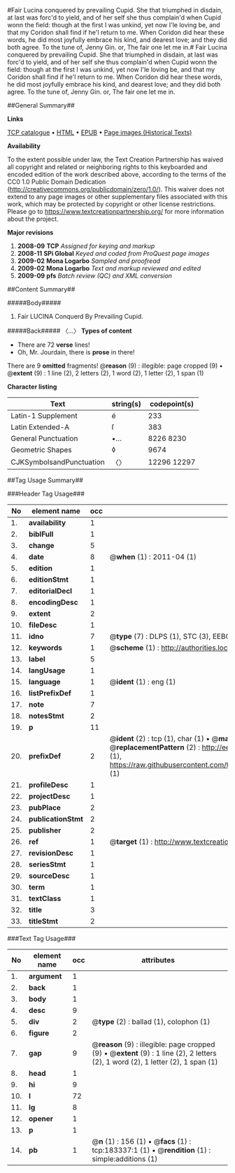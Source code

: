 #Fair Lucina conquered by prevailing Cupid. She that triumphed in disdain, at last was forc'd to yield, and of her self she thus complain'd when Cupid wonn the field: though at the first I was unkind, yet now I'le loving be, and that my Coridon shall find if he'l return to me. When Coridon did hear these words, he did most joyfully embrace his kind, and dearest love; and they did both agree. To the tune of, Jenny Gin. or, The fair one let me in.#
Fair Lucina conquered by prevailing Cupid. She that triumphed in disdain, at last was forc'd to yield, and of her self she thus complain'd when Cupid wonn the field: though at the first I was unkind, yet now I'le loving be, and that my Coridon shall find if he'l return to me. When Coridon did hear these words, he did most joyfully embrace his kind, and dearest love; and they did both agree. To the tune of, Jenny Gin. or, The fair one let me in.

##General Summary##

**Links**

[TCP catalogue](http://www.ota.ox.ac.uk/tcp/)  • 
[HTML](http://tei.it.ox.ac.uk/tcp/Texts-HTML/free/B03/B03458.html)  • 
[EPUB](http://tei.it.ox.ac.uk/tcp/Texts-EPUB/free/B03/B03458.epub) • 
[Page images (Historical Texts)](https://historicaltexts.jisc.ac.uk/eebo-99887128e)

**Availability**

To the extent possible under law, the Text Creation Partnership has waived all copyright and related or neighboring rights to this keyboarded and encoded edition of the work described above, according to the terms of the CC0 1.0 Public Domain Dedication (http://creativecommons.org/publicdomain/zero/1.0/). This waiver does not extend to any page images or other supplementary files associated with this work, which may be protected by copyright or other license restrictions. Please go to https://www.textcreationpartnership.org/ for more information about the project.

**Major revisions**

1. __2008-09__ __TCP__ *Assigned for keying and markup*
1. __2008-11__ __SPi Global__ *Keyed and coded from ProQuest page images*
1. __2009-02__ __Mona Logarbo__ *Sampled and proofread*
1. __2009-02__ __Mona Logarbo__ *Text and markup reviewed and edited*
1. __2009-09__ __pfs__ *Batch review (QC) and XML conversion*

##Content Summary##

#####Body#####

1. Fair LUCINA Conquerd By Prevailing Cupid.

#####Back#####
〈…〉
**Types of content**

  * There are 72 **verse** lines!
  * Oh, Mr. Jourdain, there is **prose** in there!

There are 9 **omitted** fragments! 
 @__reason__ (9) : illegible: page cropped (9)  •  @__extent__ (9) : 1 line (2), 2 letters (2), 1 word (2), 1 letter (2), 1 span (1)

**Character listing**


|Text|string(s)|codepoint(s)|
|---|---|---|
|Latin-1 Supplement|é|233|
|Latin Extended-A|ſ|383|
|General Punctuation|•…|8226 8230|
|Geometric Shapes|◊|9674|
|CJKSymbolsandPunctuation|〈〉|12296 12297|

##Tag Usage Summary##

###Header Tag Usage###

|No|element name|occ|attributes|
|---|---|---|---|
|1.|__availability__|1||
|2.|__biblFull__|1||
|3.|__change__|5||
|4.|__date__|8| @__when__ (1) : 2011-04 (1)|
|5.|__edition__|1||
|6.|__editionStmt__|1||
|7.|__editorialDecl__|1||
|8.|__encodingDesc__|1||
|9.|__extent__|2||
|10.|__fileDesc__|1||
|11.|__idno__|7| @__type__ (7) : DLPS (1), STC (3), EEBO-CITATION (1), PROQUEST (1), VID (1)|
|12.|__keywords__|1| @__scheme__ (1) : http://authorities.loc.gov/ (1)|
|13.|__label__|5||
|14.|__langUsage__|1||
|15.|__language__|1| @__ident__ (1) : eng (1)|
|16.|__listPrefixDef__|1||
|17.|__note__|7||
|18.|__notesStmt__|2||
|19.|__p__|11||
|20.|__prefixDef__|2| @__ident__ (2) : tcp (1), char (1)  •  @__matchPattern__ (2) : ([0-9\-]+):([0-9IVX]+) (1), (.+) (1)  •  @__replacementPattern__ (2) : http://eebo.chadwyck.com/downloadtiff?vid=$1&page=$2 (1), https://raw.githubusercontent.com/textcreationpartnership/Texts/master/tcpchars.xml#$1 (1)|
|21.|__profileDesc__|1||
|22.|__projectDesc__|1||
|23.|__pubPlace__|2||
|24.|__publicationStmt__|2||
|25.|__publisher__|2||
|26.|__ref__|1| @__target__ (1) : http://www.textcreationpartnership.org/docs/. (1)|
|27.|__revisionDesc__|1||
|28.|__seriesStmt__|1||
|29.|__sourceDesc__|1||
|30.|__term__|1||
|31.|__textClass__|1||
|32.|__title__|3||
|33.|__titleStmt__|2||


###Text Tag Usage###

|No|element name|occ|attributes|
|---|---|---|---|
|1.|__argument__|1||
|2.|__back__|1||
|3.|__body__|1||
|4.|__desc__|9||
|5.|__div__|2| @__type__ (2) : ballad (1), colophon (1)|
|6.|__figure__|2||
|7.|__gap__|9| @__reason__ (9) : illegible: page cropped (9)  •  @__extent__ (9) : 1 line (2), 2 letters (2), 1 word (2), 1 letter (2), 1 span (1)|
|8.|__head__|1||
|9.|__hi__|9||
|10.|__l__|72||
|11.|__lg__|8||
|12.|__opener__|1||
|13.|__p__|1||
|14.|__pb__|1| @__n__ (1) : 156 (1)  •  @__facs__ (1) : tcp:183337:1 (1)  •  @__rendition__ (1) : simple:additions (1)|
